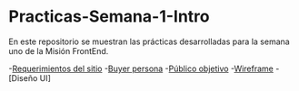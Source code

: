 # Practicas-Semana-1-Intro
En este repositorio se muestran las prácticas desarrolladas para la semana uno de la Misión FrontEnd.

-[Requerimientos del sitio](https://github.com/AlanAcosta17/Practicas-Semana-1-Intro/blob/main/REQUERIMIENTOS%20DEL%20SITIO%20WEB.docx)
-[Buyer persona](https://github.com/AlanAcosta17/Practicas-Semana-1-Intro/blob/main/Buyer%20persona.pdf)
-[Público objetivo](https://github.com/AlanAcosta17/Practicas-Semana-1-Intro/blob/main/Publico%20objetivo.pdf)
-[Wireframe](https://github.com/AlanAcosta17/Practicas-Semana-1-Intro/blob/main/Wireframe%20Abogabot.pdf)
-[Diseño UI]
